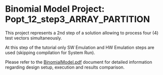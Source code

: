 # Binomial Model Project: Popt_12_step3_ARRAY_PARTITION

This project represents a 2nd step of a solution allowing to process four (4) test vectors simultaneously.

At this step of the tutorial only SW Emulation and HW Emulation steps are used (skipping compilation for System Run).

Please refer to the [BinomialModel.pdf] document for detailed information regarding design setup, execution and results comparison.

[BinomialModel.pdf]: ../BinomialModel.pdf

